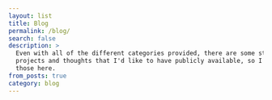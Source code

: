 ```yaml
---
layout: list
title: Blog
permalink: /blog/
search: false
description: >
  Even with all of the different categories provided, there are some stray
  projects and thoughts that I'd like to have publicly available, so I'll keep
  those here.
from_posts: true
category: blog
---
```

